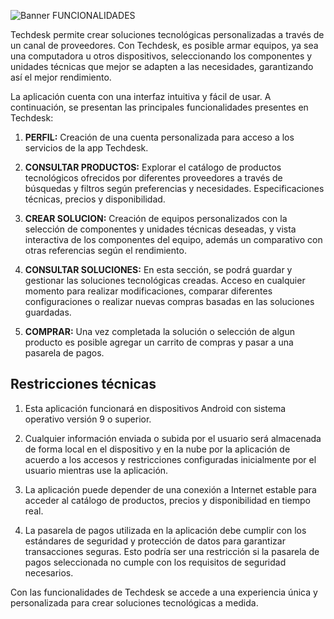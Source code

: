 ![Banner FUNCIONALIDADES](https://github.com/Mlermaa/Proyecto_App_Movil/assets/114120562/74971a86-3450-4514-a9df-67d7d57976fa)


Techdesk permite crear soluciones tecnológicas personalizadas a través de un canal de proveedores. 
Con Techdesk, es posible armar equipos, ya sea una computadora u otros 
dispositivos, seleccionando los componentes y unidades técnicas que mejor se adapten a las necesidades, 
garantizando así el mejor rendimiento.

La aplicación cuenta con una interfaz intuitiva y fácil de usar. A continuación, se presentan las
principales funcionalidades presentes en Techdesk:

1. **PERFIL:** Creación de una cuenta personalizada para acceso a los servicios de la app Techdesk.

2. **CONSULTAR PRODUCTOS:** Explorar el catálogo de productos tecnológicos ofrecidos por diferentes proveedores a través de búsquedas
y filtros según preferencias y necesidades. Especificaciones técnicas, precios y disponibilidad.

3. **CREAR SOLUCION:** Creación de equipos personalizados con la selección de componentes y unidades técnicas deseadas, y vista interactiva
de los componentes del equipo, además un comparativo con otras referencias según el rendimiento.

4. **CONSULTAR SOLUCIONES:** En esta sección, se podrá guardar y gestionar las soluciones tecnológicas creadas. Acceso en cualquier
momento para realizar modificaciones, comparar diferentes configuraciones o realizar nuevas compras basadas en las soluciones guardadas.

5. **COMPRAR:** Una vez completada la solución o selección de algun producto es posible agregar un carrito de compras y pasar a una
   pasarela de pagos.

## Restricciones técnicas

1. Esta aplicación funcionará en dispositivos Android con sistema operativo versión 9 o superior. 

2. Cualquier información enviada o subida por el usuario será almacenada de forma local en el dispositivo y en la nube por la aplicación de acuerdo a los accesos y restricciones configuradas inicialmente por el usuario mientras use la aplicación.

3. La aplicación puede depender de una conexión a Internet estable para acceder al catálogo de productos, precios y disponibilidad en tiempo real.

4. La pasarela de pagos utilizada en la aplicación debe cumplir con los estándares de seguridad y protección de datos para garantizar transacciones seguras. Esto podría ser una restricción si la pasarela de pagos seleccionada no cumple con los requisitos de seguridad necesarios.


Con las funcionalidades de Techdesk se accede a una experiencia única y personalizada para crear soluciones tecnológicas a medida. 
